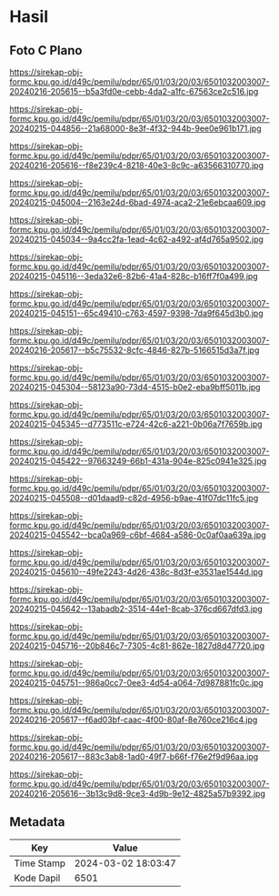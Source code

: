 # Hasil

## Foto C Plano

https://sirekap-obj-formc.kpu.go.id/d49c/pemilu/pdpr/65/01/03/20/03/6501032003007-20240216-205615--b5a3fd0e-cebb-4da2-a1fc-67563ce2c516.jpg

https://sirekap-obj-formc.kpu.go.id/d49c/pemilu/pdpr/65/01/03/20/03/6501032003007-20240215-044856--21a68000-8e3f-4f32-944b-9ee0e961b171.jpg

https://sirekap-obj-formc.kpu.go.id/d49c/pemilu/pdpr/65/01/03/20/03/6501032003007-20240216-205616--f8e239c4-8218-40e3-8c9c-a63566310770.jpg

https://sirekap-obj-formc.kpu.go.id/d49c/pemilu/pdpr/65/01/03/20/03/6501032003007-20240215-045004--2163e24d-6bad-4974-aca2-21e6ebcaa609.jpg

https://sirekap-obj-formc.kpu.go.id/d49c/pemilu/pdpr/65/01/03/20/03/6501032003007-20240215-045034--9a4cc2fa-1ead-4c62-a492-af4d765a9502.jpg

https://sirekap-obj-formc.kpu.go.id/d49c/pemilu/pdpr/65/01/03/20/03/6501032003007-20240215-045116--3eda32e6-82b6-41a4-828c-b16ff7f0a499.jpg

https://sirekap-obj-formc.kpu.go.id/d49c/pemilu/pdpr/65/01/03/20/03/6501032003007-20240215-045151--65c49410-c763-4597-9398-7da9f645d3b0.jpg

https://sirekap-obj-formc.kpu.go.id/d49c/pemilu/pdpr/65/01/03/20/03/6501032003007-20240216-205617--b5c75532-8cfc-4846-827b-5166515d3a7f.jpg

https://sirekap-obj-formc.kpu.go.id/d49c/pemilu/pdpr/65/01/03/20/03/6501032003007-20240215-045304--58123a90-73d4-4515-b0e2-eba9bff5011b.jpg

https://sirekap-obj-formc.kpu.go.id/d49c/pemilu/pdpr/65/01/03/20/03/6501032003007-20240215-045345--d773511c-e724-42c6-a221-0b06a7f7659b.jpg

https://sirekap-obj-formc.kpu.go.id/d49c/pemilu/pdpr/65/01/03/20/03/6501032003007-20240215-045422--97663249-66b1-431a-904e-825c0941e325.jpg

https://sirekap-obj-formc.kpu.go.id/d49c/pemilu/pdpr/65/01/03/20/03/6501032003007-20240215-045508--d01daad9-c82d-4956-b9ae-41f07dc11fc5.jpg

https://sirekap-obj-formc.kpu.go.id/d49c/pemilu/pdpr/65/01/03/20/03/6501032003007-20240215-045542--bca0a969-c6bf-4684-a586-0c0af0aa639a.jpg

https://sirekap-obj-formc.kpu.go.id/d49c/pemilu/pdpr/65/01/03/20/03/6501032003007-20240215-045610--49fe2243-4d26-438c-8d3f-e3531ae1544d.jpg

https://sirekap-obj-formc.kpu.go.id/d49c/pemilu/pdpr/65/01/03/20/03/6501032003007-20240215-045642--13abadb2-3514-44e1-8cab-376cd667dfd3.jpg

https://sirekap-obj-formc.kpu.go.id/d49c/pemilu/pdpr/65/01/03/20/03/6501032003007-20240215-045716--20b846c7-7305-4c81-862e-1827d8d47720.jpg

https://sirekap-obj-formc.kpu.go.id/d49c/pemilu/pdpr/65/01/03/20/03/6501032003007-20240215-045751--986a0cc7-0ee3-4d54-a064-7d987881fc0c.jpg

https://sirekap-obj-formc.kpu.go.id/d49c/pemilu/pdpr/65/01/03/20/03/6501032003007-20240216-205617--f6ad03bf-caac-4f00-80af-8e760ce216c4.jpg

https://sirekap-obj-formc.kpu.go.id/d49c/pemilu/pdpr/65/01/03/20/03/6501032003007-20240216-205617--883c3ab8-1ad0-49f7-b66f-f76e2f9d96aa.jpg

https://sirekap-obj-formc.kpu.go.id/d49c/pemilu/pdpr/65/01/03/20/03/6501032003007-20240216-205616--3b13c9d8-9ce3-4d9b-9e12-4825a57b9392.jpg


## Metadata

| Key        | Value               |
| ---------- | ------------------- |
| Time Stamp | 2024-03-02 18:03:47 |
| Kode Dapil | 6501                |



